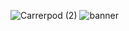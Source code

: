 ![Carrerpod (2)](https://github.com/user-attachments/assets/80b4b32d-808c-47b5-b9e6-41c3c82a8e75)
![banner](https://github.com/user-attachments/assets/8f7122b6-13cc-4e8e-8e2c-be4f175d4168)

